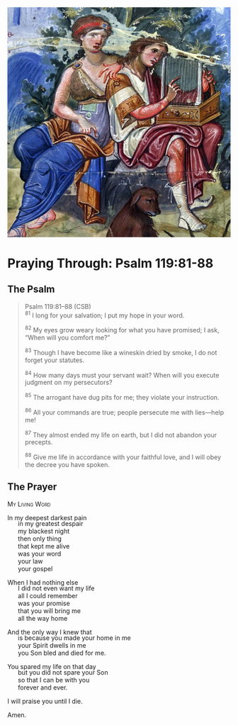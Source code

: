 <img class="intro-right" src="../images/art-paris-psalter.jpg">

<style>
  li {list-style-type: none;}
  p + ul {
    margin-top: -18px;
}
</style>

# Praying Through: Psalm 119:81-88

## The Psalm

>Psalm 119:81–88 (CSB)  
><sup>81</sup> I long for your salvation; I put my hope in your word. 
>
><sup>82</sup> My eyes grow weary looking for what you have promised; I ask, “When will you comfort me?” 
>
><sup>83</sup> Though I have become like a wineskin dried by smoke, I do not forget your statutes. 
>
><sup>84</sup> How many days must your servant wait? When will you execute judgment on my persecutors? 
>
><sup>85</sup> The arrogant have dug pits for me; they violate your instruction. 
>
><sup>86</sup> All your commands are true; people persecute me with lies—help me! 
>
><sup>87</sup> They almost ended my life on earth, but I did not abandon your precepts. 
>
><sup>88</sup> Give me life in accordance with your faithful love, and I will obey the decree you have spoken.

## The Prayer

<div style="font-variant: small-caps;">
My Living Word
</div>

In my deepest darkest pain
* in my greatest despair
* my blackest night
* then only thing
* that kept me alive
* was your word
* your law
* your gospel

When I had nothing else
* I did not even want my life
* all I could remember
* was your promise
* that you will bring me
* all the way home

And the only way I knew that
* is because you made your home in me
* your Spirit dwells in me
* you Son bled and died for me.

You spared my life on that day
* but you did not spare your Son
* so that I can be with you
* forever and ever.

I will praise you until I die.

Amen.
